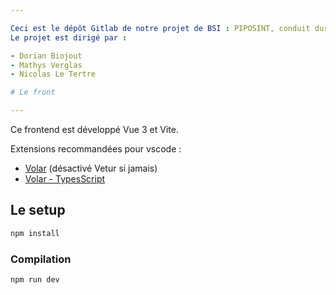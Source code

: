 ```yaml
---

Ceci est le dépôt Gitlab de notre projet de BSI : PIPOSINT, conduit durant l'année 2023-2024.
Le projet est dirigé par :

- Dorian Biojout
- Mathys Verglas
- Nicolas Le Tertre

# Le front

---
```

Ce frontend est développé Vue 3 et Vite.

Extensions recommandées pour vscode :
- [Volar](https://marketplace.visualstudio.com/items?itemName=Vue.volar) (désactivé Vetur si jamais)
- [Volar - TypesScript](https://marketplace.visualstudio.com/items?itemName=Vue.vscode-typescript-vue-plugin)

## Le setup

```sh
npm install
```

### Compilation

```sh
npm run dev
```

